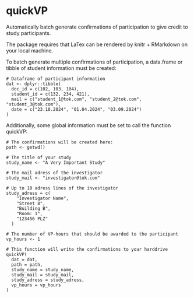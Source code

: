 # quickVP

Automatically batch generate confirmations of participation to give credit to study participants.

The package requires that LaTex can be rendered by knitr + RMarkdown on your local machine.

To batch generate multiple confirmations of participation, a data.frame or tibble of student information must be created:

```{r}
# Dataframe of participant information
dat <- dplyr::tibble(
  doc_id = c(102, 103, 104),
  student_id = c(132, 234, 421),
  mail = c("student_1@tok.com", "student_2@tok.com", "student_3@tok.com"),
  date = c("23.10.2024", "01.04.2024", "03.09.2024")
)
```

Additionally, some global information must be set to call the function quickVP:

```{r}
# The confirmations will be created here:
path <- getwd()

# The title of your study
study_name <- "A Very Important Study"

# The mail adress of the investigator
study_mail <- "investigator@tok.com"

# Up to 10 adress lines of the investigator
study_adress = c(
    "Investigator Name",
    "Street 8",
    "Building B",
    "Room: 1",
    "123456 PLZ"
  )

# The number of VP-hours that should be awarded to the participant
vp_hours <- 1

# This function will write the confirmations to your harddrive
quickVP(
  dat = dat,
  path = path,
  study_name = study_name,
  study_mail = study_mail,
  study_adress = study_adress,
  vp_hours = vp_hours
)
```
